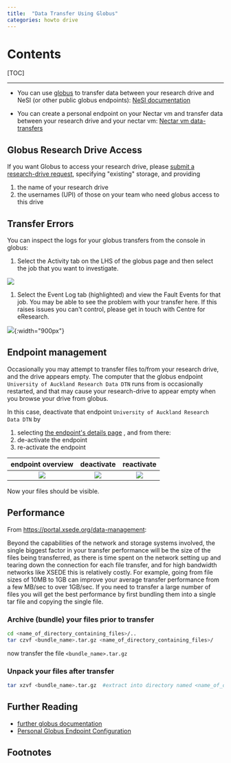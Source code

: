 ```yaml
---
title:  "Data Transfer Using Globus"
categories: howto drive
---
```


# Contents

[TOC]

<!--
**NOTES**

*2022*

[Notice from Globus, September 12, 2022](https://docs.globus.org/ca-update-2022/)

Globus is updating the Certificate Authority (CA) used for its transfer service, and moving to a different system for managing the CA. All Globus Connect installations (including Globus Connect Personal) must be updated to install the new trust root by December 12, 2022. After this date, the Globus service will cease to function with Globus Connect installations that have not updated the trust root.

Please see 
*  [globus ca update](https://docs.globus.org/ca-update-2022/#globus_connect_personal)
for details.

Essentially, you need to do one of two things to ensure your globus connect personal continues to work:
1) upgrade your version to 3.2.0 or later: https://app.globus.org/file-manager/gcp
2) manually update the certificates in the etc/ca subfolder of your installation, as documented at [globus manual ca update](https://docs.globus.org/ca-update-2022/#manual_update)

*2021*
* As of Dec 8, 2021, the NeSI data transfer node `NeSI Wellington DTN` has been deactivated,
* A new endpoint called `NeSI Wellington DTN V5` is available in its place.[^1]

-->
---


* You can use [globus](http://globus.org) to transfer data between your research drive and NeSI (or other public globus endpoints):
[NeSI documentation](https://support.nesi.org.nz/hc/en-gb/articles/4405623380751-Data-Transfer-using-Globus-V5)

* You can create a personal endpoint on your Nectar vm and transfer data between your research drive and your nectar vm:
[Nectar vm data-transfers](./ntr-drive.html)

   

## Globus Research Drive Access

If you want Globus to access your research drive, please [submit a research-drive request](https://eresearch-dashboard.auckland.ac.nz/service/research-storage/request), specifying "existing" storage, and providing
1. the name of your research drive
2. the usernames (UPI) of those on your team who need globus access to this drive


   

## Transfer Errors

You can inspect the logs for your globus transfers from the console
in globus:

1.  Select the Activity tab on the LHS of the globus
page and then select the job that you want to investigate. 

![](../assets/doc/drive-globus/globus_activity.png) 
 


1. Select the Event Log tab
(highlighted) and view the Fault Events for that job.  You may be able
to see the problem with your transfer here.  If this raises issues you
can't control, please get in touch with Centre for eResearch. 

![](../assets/doc/drive-globus/globus_error_logs.png){:width="900px"}

   

## Endpoint management

Occasionally you may attempt to transfer files to/from your research drive,
and the drive appears empty.
The computer that the globus endpoint `University of Auckland Research Data DTN` runs from is occasionally
restarted, and that may cause your research-drive to appear empty when you browse your drive from globus.

In this case, deactivate that endpoint `University of Auckland Research Data DTN`
by 
1. selecting [the endpoint's details page](https://app.globus.org/file-manager/collections/e7f6aaae-fe52-11e8-9345-0e3d676669f4/overview)
, and from there:
2. de-activate the endpoint
3. re-activate the endpoint

| endpoint overview             |  deactivate              | reactivate                         |
:------------------------------:|:------------------------:|:-----------------------------------:
![](../assets/doc/drive-globus/endpoint_details.png)  |  ![](../assets/doc/drive-globus/endpoint_deactivate.png)  |  ![](../assets/doc/drive-globus/endpoint_reactivate.png)  |  

Now your files should be visible.

   

## Performance

From https://portal.xsede.org/data-management:

>
Beyond the capabilities
of the network and storage systems involved, the single biggest factor
in your transfer performance will be the size of the files being
transferred, as there is time spent on the network setting up and
tearing down the connection for each file transfer, and for high
bandwidth networks like XSEDE this is relatively costly. For example,
going from file sizes of 10MB to 1GB can improve your average transfer
performance from a few MB/sec to over 1GB/sec. If you need to transfer
a large number of files you will get the best performance by first
bundling them into a single tar file and copying the single file.

### Archive (bundle) your files prior to transfer

```bash
cd <name_of_directory_containing_files>/..
tar czvf <bundle_name>.tar.gz <name_of_directory_containing_files>/
```
now transfer the file `<bundle_name>.tar.gz`

### Unpack your files after transfer

```bash
tar xzvf <bundle_name>.tar.gz  #extract into directory named <name_of_directory_containing_files>
```


 


## Further Reading

* [further globus documentation](https://uoa-eresearch.github.io/vmhandbook/doc/drive-globus.html)
* [Personal Globus Endpoint Configuration](https://support.nesi.org.nz/hc/en-gb/articles/360000217915)

## Footnotes
[^1]: This is due to an [upgrade of the underlying endpoint software to Globus 5](https://support.nesi.org.nz/hc/en-gb/articles/4405623380751-Data-Transfer-using-Globus-V5).


